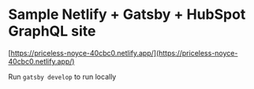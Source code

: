# Sample Netlify + Gatsby + HubSpot GraphQL site

[https://priceless-noyce-40cbc0.netlify.app/](https://priceless-noyce-40cbc0.netlify.app/)  

Run `gatsby develop` to run locally 